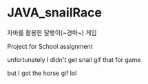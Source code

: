 # JAVA_snailRace
자바를 활용한 달팽이(~경마~) 게임 

<p>Project for School assignment</p>
<p>unfortunately I didn't get snail gif that for game</p>
<p>but I got the horse gif lol</p>

